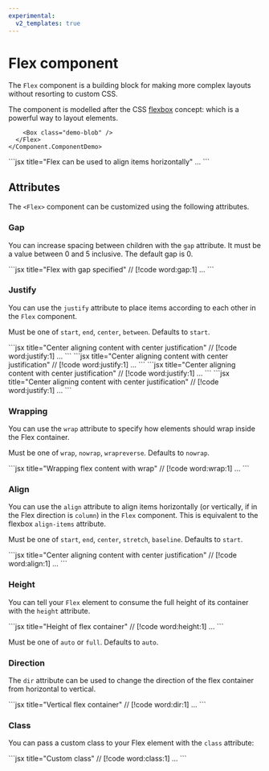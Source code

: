 ```yaml
---
experimental:
  v2_templates: true
---
```


# Flex component

The `Flex` component is a building block for making more complex layouts without resorting to custom CSS.

The component is modelled after the CSS [flexbox](https://developer.mozilla.org/en-US/docs/Web/CSS/CSS_flexible_box_layout/Basic_concepts_of_flexbox) concept: which is a powerful way to layout elements.

<Tabs>
  <Tab title="Preview">
    <Component.ComponentDemo>
      <Flex gap="2">
        <Box class="demo-blob" />

        <Box class="demo-blob" />
      </Flex>
    </Component.ComponentDemo>
  </Tab>
  <Tab title="Code">
    ```jsx title="Flex can be used to align items horizontally"
    <Flex>
      ...
    </Flex>
    ```
  </Tab>
</Tabs>


## Attributes

The `<Flex>` component can be customized using the following attributes.

### Gap

You can increase spacing between children with the `gap` attribute. It must be a value between 0 and 5 inclusive. The default gap is 0.

<Tabs>
  <Tab title="Preview">
    <Component.ComponentDemo>
      <div style="background-color: var(--accent-4); width: fit-content;">
        <Flex gap="4">
          <Box class="demo-blob" />
          <Box class="demo-blob" />
          <Box class="demo-blob" />
        </Flex>
      </div>
    </Component.ComponentDemo>
  </Tab>
  <Tab title="Code">
    ```jsx title="Flex with gap specified"
    // [!code word:gap:1]
    <Flex gap="4">
      ...
    </Flex>
    ```
  </Tab>
</Tabs>


### Justify

You can use the `justify` attribute to place items according to each other in the `Flex` component.

Must be one of `start`, `end`, `center`, `between`. Defaults to `start`.

<Tabs>
  <Tab title="Justify start">
    <Component.ComponentDemo>
      <Flex justify="start" gap="2">
        <Box class="demo-blob" />
        <Box class="demo-blob" />
        <Box class="demo-blob" />
      </Flex>
    </Component.ComponentDemo>
  </Tab>
  <Tab title="Code">
    ```jsx title="Center aligning content with center justification"
    // [!code word:justify:1]
    <Flex justify="start">
      ...
    </Flex>
    ```
  </Tab>
</Tabs>

<Tabs>
  <Tab title="Justify end">
    <Component.ComponentDemo>
      <Flex justify="end" gap="2">
        <Box class="demo-blob" />
        <Box class="demo-blob" />
        <Box class="demo-blob" />
      </Flex>
    </Component.ComponentDemo>
  </Tab>
  <Tab title="Code">
    ```jsx title="Center aligning content with center justification"
    // [!code word:justify:1]
    <Flex justify="end">
      ...
    </Flex>
    ```
  </Tab>
</Tabs>

<Tabs>
  <Tab title="Justify center">
    <Component.ComponentDemo>
      <Flex justify="center" gap="2">
        <Box class="demo-blob" />
        <Box class="demo-blob" />
        <Box class="demo-blob" />
      </Flex>
    </Component.ComponentDemo>
  </Tab>
  <Tab title="Code">
    ```jsx title="Center aligning content with center justification"
    // [!code word:justify:1]
    <Flex justify="center">
      ...
    </Flex>
    ```
  </Tab>
</Tabs>

<Tabs>
  <Tab title="Justify between">
    <Component.ComponentDemo>
      <Flex justify="between" gap="2">
        <Box class="demo-blob" />
        <Box class="demo-blob" />
        <Box class="demo-blob" />
      </Flex>
    </Component.ComponentDemo>
  </Tab>
  <Tab title="Code">
    ```jsx title="Center aligning content with center justification"
    // [!code word:justify:1]
    <Flex justify="between">
      ...
    </Flex>
    ```
  </Tab>
</Tabs>

### Wrapping

You can use the `wrap` attribute to specify how elements should wrap inside the Flex container.

Must be one of `wrap`, `nowrap`, `wrapreverse`. Defaults to `nowrap`.

<Tabs>
  <Tab title="Preview">
    <Component.ComponentDemo>
      <Flex wrap="wrap" gap="2">
        <Box class="demo-blob" />
        <Box class="demo-blob" />
        <Box class="demo-blob" />
        <Box class="demo-blob" />
        <Box class="demo-blob" />
        <Box class="demo-blob" />
        <Box class="demo-blob" />
        <Box class="demo-blob" />
        <Box class="demo-blob" />
        <Box class="demo-blob" />
        <Box class="demo-blob" />
      </Flex>
    </Component.ComponentDemo>
  </Tab>
  <Tab title="Code">
    ```jsx title="Wrapping flex content with wrap"
    // [!code word:wrap:1]
    <Flex wrap="wrap">
      ...
    </Flex>
    ```
  </Tab>
</Tabs>

### Align

You can use the `align` attribute to align items horizontally (or vertically, if in the Flex direction is `column`) in the `Flex` component. This is equivalent to the flexbox `align-items` attribute.

Must be one of `start`, `end`, `center`, `stretch`, `baseline`. Defaults to `start`.

<Tabs>
  <Tab title="Code">
    ```jsx title="Center aligning content with center justification"
    // [!code word:align:1]
    <Flex align="center">
      ...
    </Flex>
    ```
  </Tab>
</Tabs>

### Height

You can tell your `Flex` element to consume the full height of its container with the `height` attribute.

<Tabs>
  <Tab title="Code">
    ```jsx title="Height of flex container"
    // [!code word:height:1]
    <Flex height="full">
      ...
    </Flex>
    ```
  </Tab>
</Tabs>

Must be one of `auto` or `full`. Defaults to `auto`.

### Direction

The `dir` attribute can be used to change the direction of the flex container from horizontal to vertical.

<Tabs>
  <Tab title="Preview">
    <Component.ComponentDemo>
      <Flex dir="column" gap="2">
        <Box class="demo-blob" />
        <Box class="demo-blob" />
        <Box class="demo-blob" />
      </Flex>
    </Component.ComponentDemo>
  </Tab>
  <Tab title="Code">
    ```jsx title="Vertical flex container"
    // [!code word:dir:1]
    <Flex dir="column">
      ...
    </Flex>
    ```
  </Tab>
</Tabs>

### Class

You can pass a custom class to your Flex element with the `class` attribute:

<Tabs>
  <Tab title="Code">
    ```jsx title="Custom class"
    // [!code word:class:1]
    <Flex class="custom-flex">
      ...
    </Flex>
    ```
  </Tab>
</Tabs>
